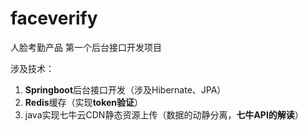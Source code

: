 # faceverify

人脸考勤产品   第一个后台接口开发项目


涉及技术：
1. **Springboot**后台接口开发（涉及Hibernate、JPA）
2. **Redis**缓存（实现**token验证**）
3. java实现七牛云CDN静态资源上传（数据的动静分离，**七牛API的解读**）


